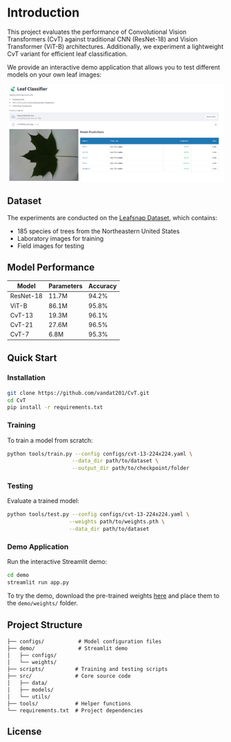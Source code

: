 # Introduction

This project evaluates the performance of Convolutional Vision Transformers (CvT) against traditional CNN (ResNet-18) and Vision Transformer (ViT-B) architectures. Additionally, we experiment a lightweight CvT variant for efficient leaf classification.

We provide an interactive demo application that allows you to test different models on your own leaf images:

![Demo Interface](figures\app.png)

## Dataset

The experiments are conducted on the [Leafsnap Dataset](https://www.kaggle.com/datasets/xhlulu/leafsnap-dataset), which contains:
- 185 species of trees from the Northeastern United States
- Laboratory images for training
- Field images for testing

## Model Performance

| Model    | Parameters | Accuracy |
|----------|------------|----------|
| ResNet-18| 11.7M     | 94.2%    | 
| ViT-B    | 86.1M     | 95.8%    | 
| CvT-13   | 19.3M     | 96.1%    | 
| CvT-21   | 27.6M     | 96.5%    | 
| CvT-7    | 6.8M      | 95.3%    | 

## Quick Start

### Installation
```bash
git clone https://github.com/vandat201/CvT.git
cd CvT
pip install -r requirements.txt
```

### Training
To train a model from scratch:
```bash
python tools/train.py --config configs/cvt-13-224x224.yaml \
                     --data_dir path/to/dataset \
                     --output_dir path/to/checkpoint/folder
```

### Testing
Evaluate a trained model:
```bash
python tools/test.py --config configs/cvt-13-224x224.yaml \
                    --weights path/to/weights.pth \
                    --data_dir path/to/dataset
```

### Demo Application
Run the interactive Streamlit demo:
```bash
cd demo
streamlit run app.py
```

To try the demo, download the pre-trained weights [here](https://drive.google.com/file/weights) and place them to the `demo/weights/` folder.

## Project Structure
```
├── configs/           # Model configuration files
├── demo/              # Streamlit demo 
│   ├── configs/      
│   └── weights/      
├── scripts/          # Training and testing scripts
├── src/              # Core source code
│   ├── data/         
│   ├── models/       
│   └── utils/        
├── tools/            # Helper functions
└── requirements.txt  # Project dependencies
```

## License
